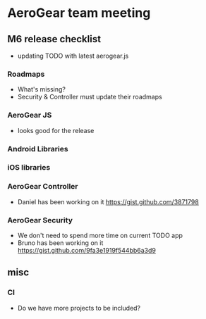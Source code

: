 # AeroGear team meeting

## M6 release checklist
- updating TODO with latest aerogear.js

### Roadmaps
- What's missing?
- Security & Controller must update their roadmaps

### AeroGear JS
- looks good for the release

### Android Libraries

### iOS libraries

### AeroGear Controller
- Daniel has been working on it https://gist.github.com/3871798

### AeroGear Security
- We don't need to spend more time on current TODO app
- Bruno has been working on it https://gist.github.com/9fa3e1919f544bb6a3d9

## misc

### CI

- Do we have more projects to be included?

